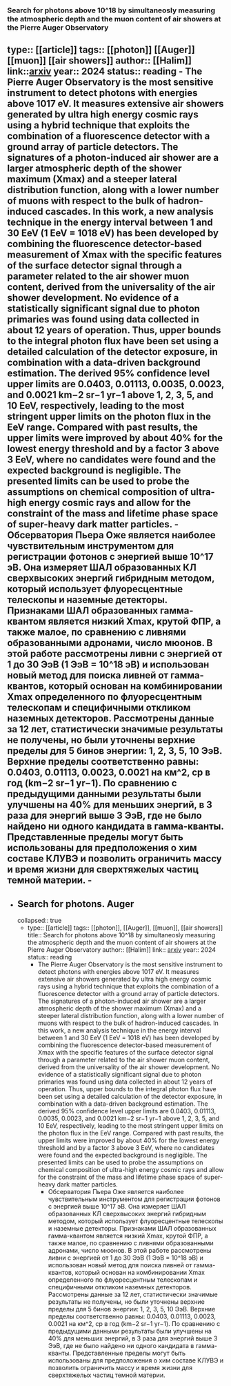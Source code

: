 ### Search for photons above 10^18 by simultaneosly measuring the atmospheric depth and the muon content of air showers at the Pierre Auger Observatory
type:: [[article]]
tags:: [[photon]] [[Auger]] [[muon]] [[air showers]] 
author:: [[Halim]] 
link::[arxiv](https://arxiv.org/pdf/2406.07439)
year:: 2024
status:: reading
	- The Pierre Auger Observatory is the most sensitive instrument to detect photons with energies above 1017 eV. It measures extensive air showers generated by ultra high energy cosmic rays using a hybrid technique that exploits the combination of a fluorescence detector with a ground array of particle detectors. The signatures of a photon-induced air shower are a larger atmospheric depth of the shower maximum (Xmax) and a steeper lateral distribution function, along with a lower number of muons with respect to the bulk of hadron-induced cascades. In this work, a new analysis technique in the energy interval between 1 and 30 EeV (1 EeV = 1018 eV) has been developed by combining the fluorescence detector-based measurement of Xmax with the specific features of the surface detector signal through a parameter related to the air shower muon content, derived from the universality of the air shower development. No evidence of a statistically significant signal due to photon primaries was found using data collected in about 12 years of operation. Thus, upper bounds to the integral photon flux have been set using a detailed calculation of the detector exposure, in combination with a data-driven background estimation. The derived 95% confidence level upper limits are 0.0403, 0.01113, 0.0035, 0.0023, and 0.0021 km−2 sr−1 yr−1 above 1, 2, 3, 5, and 10 EeV, respectively, leading to the most stringent upper limits on the photon flux in the EeV range. Compared with past results, the upper limits were improved by about 40% for the lowest energy threshold and by a factor 3 above 3 EeV, where no candidates were found and the expected background is negligible. The presented limits can be used to probe the assumptions on chemical composition of ultra-high energy cosmic rays and allow for the constraint of the mass and lifetime phase space of super-heavy dark matter particles.
		- Обсерватория Пьера Оже является наиболее чувствительным инструментом для регистрации фотонов с энергией выше 10^17 эВ. Она измеряет ШАЛ образованных КЛ сверхвысоких энергий гибридным методом, который использует флуоресцентные телескопы и наземные детекторы. Признаками ШАЛ образованных гамма-квантом является низкий Xmax, крутой ФПР, а также малое, по сравнению с ливнями образованными адронами, число мюонов. В этой работе рассмотрены ливни с энергией от 1 до 30 ЭэВ (1 ЭэВ = 10^18 эВ) и использован новый метод для поиска ливней от гамма-квантов, который основан на комбинировании Xmax определенного по флуоресцентным телескопам и специфичными откликом наземных детекторов. Рассмотрены данные за 12 лет, статистически значимые результаты не получены, но были уточнены верхние пределы для 5 бинов энергии: 1, 2, 3, 5, 10 ЭэВ. Верхние пределы соответственно равны: 0.0403, 0.01113, 0.0023, 0.0021 на км^2, ср в год (km−2 sr−1 yr−1). По сравнению с предыдущими данными результаты были улучшены на 40% для меньших энергий, в 3 раза для энергий выше 3 ЭэВ, где не было найдено ни одного кандидата в гамма-кванты. Представленные пределы могут быть использованы для предположения о хим составе КЛУВЭ и позволить ограничить массу и время жизни для сверхтяжелых частиц темной материи.
	-
-
- ## Search for photons. Auger
  collapsed:: true
	- type:: [[article]]
	  tags:: [[photon]], [[Auger]], [[muon]], [[air showers]] 
	  title:: Search for photons above 10^18 by simultaneosly measuring the atmospheric depth and the muon content of air showers at the Pierre Auger Observatory
	  author:: [[Halim]] 
	  link:: [arxiv](https://arxiv.org/pdf/2406.07439)
	  year:: 2024
	  status:: reading
		- The Pierre Auger Observatory is the most sensitive instrument to detect photons with energies above 1017 eV. It measures extensive air showers generated by ultra high energy cosmic rays using a hybrid technique that exploits the combination of a fluorescence detector with a ground array of particle detectors. The signatures of a photon-induced air shower are a larger atmospheric depth of the shower maximum (Xmax) and a steeper lateral distribution function, along with a lower number of muons with respect to the bulk of hadron-induced cascades. In this work, a new analysis technique in the energy interval between 1 and 30 EeV (1 EeV = 1018 eV) has been developed by combining the fluorescence detector-based measurement of Xmax with the specific features of the surface detector signal through a parameter related to the air shower muon content, derived from the universality of the air shower development. No evidence of a statistically significant signal due to photon primaries was found using data collected in about 12 years of operation. Thus, upper bounds to the integral photon flux have been set using a detailed calculation of the detector exposure, in combination with a data-driven background estimation. The derived 95% confidence level upper limits are 0.0403, 0.01113, 0.0035, 0.0023, and 0.0021 km−2 sr−1 yr−1 above 1, 2, 3, 5, and 10 EeV, respectively, leading to the most stringent upper limits on the photon flux in the EeV range. Compared with past results, the upper limits were improved by about 40% for the lowest energy threshold and by a factor 3 above 3 EeV, where no candidates were found and the expected background is negligible. The presented limits can be used to probe the assumptions on chemical composition of ultra-high energy cosmic rays and allow for the constraint of the mass and lifetime phase space of super-heavy dark matter particles.
			- Обсерватория Пьера Оже является наиболее чувствительным инструментом для регистрации фотонов с энергией выше 10^17 эВ. Она измеряет ШАЛ образованных КЛ сверхвысоких энергий гибридным методом, который использует флуоресцентные телескопы и наземные детекторы. Признаками ШАЛ образованных гамма-квантом является низкий Xmax, крутой ФПР, а также малое, по сравнению с ливнями образованными адронами, число мюонов. В этой работе рассмотрены ливни с энергией от 1 до 30 ЭэВ (1 ЭэВ = 10^18 эВ) и использован новый метод для поиска ливней от гамма-квантов, который основан на комбинировании Xmax определенного по флуоресцентным телескопам и специфичными откликом наземных детекторов. Рассмотрены данные за 12 лет, статистически значимые результаты не получены, но были уточнены верхние пределы для 5 бинов энергии: 1, 2, 3, 5, 10 ЭэВ. Верхние пределы соответственно равны: 0.0403, 0.01113, 0.0023, 0.0021 на км^2, ср в год (km−2 sr−1 yr−1). По сравнению с предыдущими данными результаты были улучшены на 40% для меньших энергий, в 3 раза для энергий выше 3 ЭэВ, где не было найдено ни одного кандидата в гамма-кванты. Представленные пределы могут быть использованы для предположения о хим составе КЛУВЭ и позволить ограничить массу и время жизни для сверхтяжелых частиц темной материи.